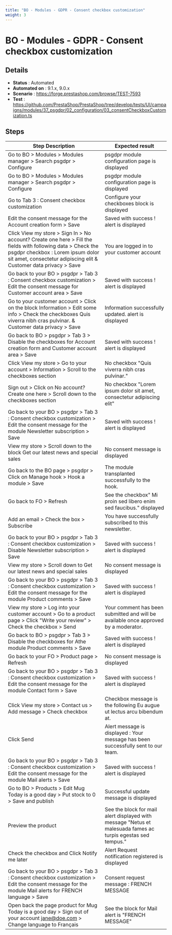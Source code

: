 ```yaml
---
title: "BO - Modules - GDPR - Consent checkbox customization"
weight: 3
---
```


# BO - Modules - GDPR - Consent checkbox customization
## Details
* **Status** : Automated
* **Automated on** : 9.1.x, 9.0.x
* **Scenario** : https://forge.prestashop.com/browse/TEST-7593
* **Test** : https://github.com/PrestaShop/PrestaShop/tree/develop/tests/UI/campaigns/modules/37_psgdpr/02_configuration/03_consentCheckboxCustomization.ts

## Steps
| Step Description | Expected result |
| ----- | ----- |
| Go to BO > Modules > Modules manager > Search psgdpr > Configure | psgdpr module configuration page is displayed |
| Go to BO > Modules > Modules manager > Search psgdpr > Configure | psgdpr module configuration page is displayed |
| Go to Tab 3 : Consent checkbox customization | Configure your checkboxes block is displayed |
| Edit the consent message for the Account creation form > Save | Saved with success ! alert is displayed |
| Click View my store > Sign In > No account? Create one here > Fill the fields with following data > Check the psgdpr checkbox : Lorem ipsum dolor sit amet, consectetur adipiscing elit & Customer data privacy > Save | You are logged in to your customer account |
| Go back to your BO > psgdpr > Tab 3 : Consent checkbox customization > Edit the consent message for Customer account area > Save | Saved with success ! alert is displayed |
| Go to your customer account > Click on the block Information > Edit some info > Check the checkboxes Quis viverra nibh cras pulvinar. & Customer data privacy > Save | Information successfully updated. alert is displayed |
| Go back to BO > psgdpr > Tab 3 > Disable the checkboxes for Account creation form and Customer account area > Save | Saved with success ! alert is displayed |
| Click View my store > Go to your account > Information > Scroll to the checkboxes section | No checkbox "Quis viverra nibh cras pulvinar." |
| Sign out > Click on No account? Create one here > Scroll down to the checkboxes section | No checkbox "Lorem ipsum dolor sit amet, consectetur adipiscing elit" |
| Go back to your BO > psgdpr > Tab 3 : Consent checkbox customization > Edit the consent message for the module Newsletter subscription > Save | Saved with success ! alert is displayed |
| View my store > Scroll down to the block Get our latest news and special sales | No consent message is displayed |
| Go back to the BO page > psgdpr > Click on Manage hook > Hook a module > Save | The module transplanted successfully to the hook. |
| Go back to FO > Refresh | See the checkbox" Mi proin sed libero enim sed faucibus." displayed |
| Add an email > Check the box > Subscribe | You have successfully subscribed to this newsletter. |
| Go back to your BO > psgdpr > Tab 3 : Consent checkbox customization > Disable Newsletter subscription > Save | Saved with success ! alert is displayed |
| View my store > Scroll down to Get our latest news and special sales | No consent message is displayed |
| Go back to your BO > psgdpr > Tab 3 : Consent checkbox customization > Edit the consent message for the module Product comments > Save | Saved with success ! alert is displayed |
| View my store > Log into your customer account > Go to a product page > Click "Write your review" > Check the checkbox > Send | Your comment has been submitted and will be available once approved by a moderator. |
| Go back to BO > psgdpr > Tab 3 > Disable the checkboxes for Athe module Product comments > Save | Saved with success ! alert is displayed |
| Go back to your FO > Product page > Refresh | No consent message is displayed |
| Go back to your BO > psgdpr > Tab 3 : Consent checkbox customization > Edit the consent message for the module Contact form > Save | Saved with success ! alert is displayed |
| Click View my store > Contact us > Add message > Check checkbox | Checkbox message is the following Eu augue ut lectus arcu bibendum at. |
| Click Send | Alert message is displayed : Your message has been successfully sent to our team. |
| Go back to your BO > psgdpr > Tab 3 : Consent checkbox customization > Edit the consent message for the module Mail alerts > Save | Saved with success ! alert is displayed |
| Go to BO > Products > Edit Mug Today is a good day > Put stock to 0 > Save and publish | Successful update message is displayed |
| Preview the product | See the block for mail alert displayed with message "Netus et malesuada fames ac turpis egestas sed tempus." |
| Check the checkbox and Click Notify me later | Alert Request notification registered is displayed |
| Go back to your BO > psgdpr > Tab 3 : Consent checkbox customization > Edit the consent message for the module Mail alerts for FRENCH language > Save | Consent request message : FRENCH MESSAGE |
| Open back the page product for Mug Today is a good day > Sign out of your account jane@doe.com > Change language to Français | See the block for Mail alert is "FRENCH MESSAGE" |
